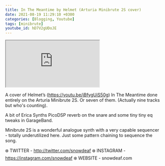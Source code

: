```yaml
---
title: In The Meantime by Helmet (Arturia Minibrute 2S cover)
date: 2021-08-19 11:29:10 +0300
categories: [Blogging, Youtube]
tags: [minibrute]
youtube_id: hD7V2gUDoJE
---
```



<div class="embed-responsive embed-responsive-16by9" >
    <iframe class="embed-responsive-item"  src="https://www.youtube.com/embed/{{ page.youtube_id }}"></iframe>
</div>

A cover of Helmet’s (https://youtu.be/jBfygUiS50g) In The Meantime done entirely on the Arturia Minibrute 2S.  Or seven of them. (Actually nine tracks but who's counting).

A bit of Erica Synths PicoDSP reverb on the snare and some tiny tiny eq tweaks in GarageBand.

Minibrute 2S is a wonderful analogue synth with a very capable sequencer - totally underutilized here. Just some pattern chaining to sequence the song. 


❄️ TWITTER - http://twitter.com/snowdeaf 
❄️ INSTAGRAM - https://instagram.com/snowdeaf
❄️ WEBSITE - snowdeaf.com
